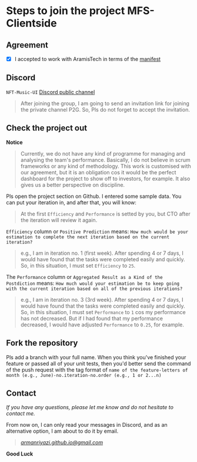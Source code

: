 # Steps to join the project MFS-Clientside

## Agreement

- [x] I accepted to work with AramisTech in terms of the [manifest](https://aramis-tech.github.io/manifesto/manifesto_for_employment)

## Discord

`NFT-Music-UI`
[Discord public channel](https://discordapp.com/channels/1119077618835259462/1119077928706244648)

> After joining the group, I am going to send an invitation link for joining the private channel P2G. So, Pls do not forget to accept the invitation.

## Check the project out 

**Notice** 
> Currently, we do not have any kind of programme for managing and analysing the team's performance. Basically, I do not believe in scrum frameworks or any kind of methodology. This work is customised with our agreement, but it is an obligation cos it would be the perfect dashboard for the project to show off to investors, for example. It also gives us a better perspective on discipline.

Pls open the project section on Github. I entered some sample data. You can put your iteration in, and after that, you will know:

> At the first `Efficiency` and `Performance` is setted by you, but CTO after the iteration will review it again.

`Efficiency` column or `Positive Prediction` means:
`How much would be your estimation to complete the next iteration based on the current iteration?`
> e.g., I am in iteration no. 1 (first week). After spending 4 or 7 days, I would have found that the tasks were completed easily and quickly. So, in this situation, I must set `Efficiency` to `25`.

The `Performance` column or `Aggregated Result as a Kind of the Postdiction` means:
`How much would your estimation be to keep going with the current iteration based on all of the previous iterations?`
> e.g., I am in iteration no. 3 (3rd week). After spending 4 or 7 days, I would have found that the tasks were completed easily and quickly. So, in this situation, I must set `Performance` to `1` cos my performance has not decreased. But if I had found that my performance decreased, I would have adjusted `Performance` to `0.25`, for example.

## Fork the repository
Pls add a branch with your full name. When you think you've finished your feature or passed all of your unit tests, then you'd better send the command of the push request with the tag format of `name of the feature-letters of month (e.g., June)-no.iteration-no.order (e.g., 1 or 2...n)`

## Contact

*If you have any questions, please let me know and do not hesitate to contact me.*

From now on, I can only read your messages in Discord, and as an alternative option, I am about to do it by email.

> *armanriyazi.github.io@gmail.com*

**Good Luck**
